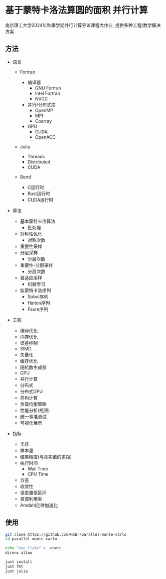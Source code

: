# 基于蒙特卡洛法算圆的面积 并行计算

南京理工大学2024年秋季学期并行计算导论课程大作业, 提供多种工程/数学解决方案

## 方法

- 语言
  - Fortran
    - 编译器
      - GNU Fortran
      - Intel Fortran
      - NVCC
    - 并行/分布式库
      - OpenMP
      - MPI
      - Coarray
    - GPU
      - CUDA
      - OpenACC

  - Julia
    - Threads
    - Distributed
    - CUDA

  - Bend
    - C运行时
    - Rust运行时
    - CUDA运行时

- 算法
  - 基本蒙特卡洛算法
    - 批处理
  - 对称性优化
    - 对称次数
  - 重要性采样
  - 分层采样
    - 分层次数
  - 重要性-分层采样
    - 分层次数
  - 自适应采样
    - 机器学习
  - 拟蒙特卡洛序列
    - Sobol序列
    - Halton序列
    - Faure序列

- 工程
  - 编译优化
  - 内存优化
  - 误差控制
  - SIMD
  - 矢量化
  - 缓存优化
  - 随机数生成器
  - GPU
  - 并行计算
  - 分布式
  - 分布式GPU
  - 异构计算
  - 负载均衡策略
  - 性能分析(瓶颈)
  - 统一基准测试
  - 可视化展示

- 指标
  - 半径
  - 样本量
  - 结果精度(与真实值的差距)
  - 执行时间
    - Wall Time
    - CPU Time
  - 方差
  - 收敛性
  - 误差置信区间
  - 资源利用率
  - Amdahl定律加速比

## 使用

```bash
git clone https://github.com/Hobr/parallel-monte-carlo
cd parallel-monte-carlo

echo "use flake" > .envrc
direnv allow

just install
just fmt
just julia
```
